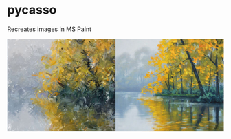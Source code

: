 # pycasso
Recreates images in MS Paint

![Image Comparison](https://github.com/brntfriedchicken/pycasso/blob/master/picture%20comparison.jpg)
